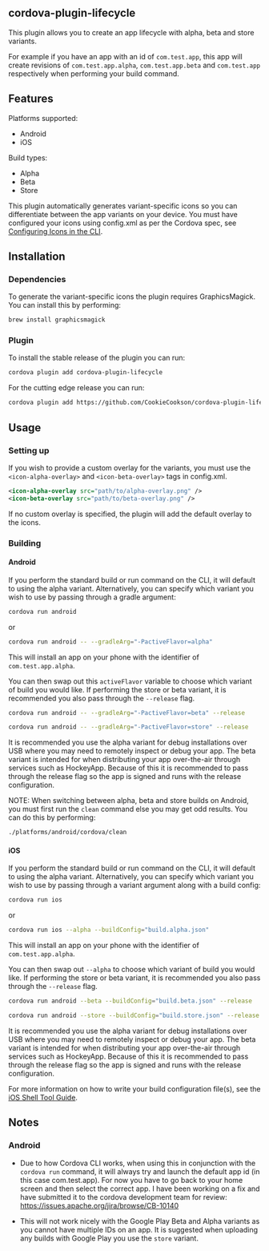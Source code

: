 ## cordova-plugin-lifecycle

This plugin allows you to create an app lifecycle with alpha, beta and store variants.

For example if you have an app with an id of `com.test.app`, this app will create revisions of `com.test.app.alpha`, `com.test.app.beta` and `com.test.app` respectively when performing your build command.

## Features

Platforms supported:
* Android
* iOS

Build types:
* Alpha
* Beta
* Store

This plugin automatically generates variant-specific icons so you can differentiate between the app variants on your device. You must have configured your icons using config.xml as per the Cordova spec, see [Configuring Icons in the CLI](https://cordova.apache.org/docs/en/latest/config_ref/images.html).

## Installation

### Dependencies
To generate the variant-specific icons the plugin requires GraphicsMagick. You can install this by performing:
```bash
brew install graphicsmagick
```
### Plugin
To install the stable release of the plugin you can run:
```bash
cordova plugin add cordova-plugin-lifecycle
```
For the cutting edge release you can run:
```bash
cordova plugin add https://github.com/CookieCookson/cordova-plugin-lifecycle
```

## Usage

### Setting up
If you wish to provide a custom overlay for the variants, you must use the `<icon-alpha-overlay>` and `<icon-beta-overlay>` tags in config.xml. 
```xml
<icon-alpha-overlay src="path/to/alpha-overlay.png" />
<icon-beta-overlay src="path/to/beta-overlay.png" />
```
If no custom overlay is specified, the plugin will add the default overlay to the icons.

### Building
#### Android
If you perform the standard build or run command on the CLI, it will default to using the alpha variant. Alternatively, you can specify which variant you wish to use by passing through a gradle argument:

```bash
cordova run android
```
or 
```bash
cordova run android -- --gradleArg="-PactiveFlavor=alpha"
```
This will install an app on your phone with the identifier of `com.test.app.alpha`.

You can then swap out this `activeFlavor` variable to choose which variant of build you would like. If performing the store or beta variant, it is recommended you also pass through the `--release` flag.
```bash
cordova run android -- --gradleArg="-PactiveFlavor=beta" --release
```
```bash
cordova run android -- --gradleArg="-PactiveFlavor=store" --release
```
It is recommended you use the alpha variant for debug installations over USB where you may need to remotely inspect or debug your app. The beta variant is intended for when distributing your app over-the-air through services such as HockeyApp. Because of this it is recommended to pass through the release flag so the app is signed and runs with the release configuration.

NOTE: When switching between alpha, beta and store builds on Android, you must first run the `clean` command else you may get odd results. You can do this by performing:
```bash
./platforms/android/cordova/clean
```

#### iOS
If you perform the standard build or run command on the CLI, it will default to using the alpha variant. Alternatively, you can specify which variant you wish to use by passing through a variant argument along with a build config:
```bash
cordova run ios
```
or
```bash
cordova run ios --alpha --buildConfig="build.alpha.json"
```
This will install an app on your phone with the identifier of `com.test.app.alpha`.

You can then swap out `--alpha` to choose which variant of build you would like. If performing the store or beta variant, it is recommended you also pass through the `--release` flag.
```bash
cordova run android --beta --buildConfig="build.beta.json" --release
```
```bash
cordova run android --store --buildConfig="build.store.json" --release
```
It is recommended you use the alpha variant for debug installations over USB where you may need to remotely inspect or debug your app. The beta variant is intended for when distributing your app over-the-air through services such as HockeyApp. Because of this it is recommended to pass through the release flag so the app is signed and runs with the release configuration.

For more information on how to write your build configuration file(s), see the [iOS Shell Tool Guide](https://cordova.apache.org/docs/en/dev/guide/platforms/ios/tools.html#signing-the-app).

## Notes
### Android
* Due to how Cordova CLI works, when using this in conjunction with the `cordova run` command, it will always try and launch the default app id (in this case com.test.app). For now you have to go back to your home screen and then select the correct app. I have been working on a fix and have submitted it to the cordova development team for review: https://issues.apache.org/jira/browse/CB-10140

* This will not work nicely with the Google Play Beta and Alpha variants as you cannot have multiple IDs on an app. It is suggested when uploading any builds with Google Play you use the `store` variant.
